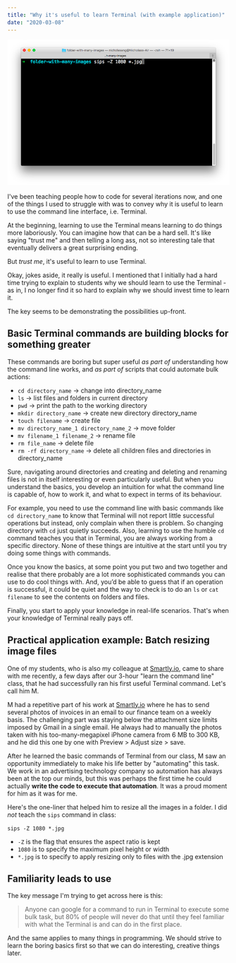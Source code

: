```yaml
---
title: "Why it's useful to learn Terminal (with example application)"
date: "2020-03-08"
---
```


![why it is useful to learn to use the terminal with example application nick ang](images/why-it-is-usefu-to-learn-to-use-the-terminal-with-example-application-nick-ang.png)

I've been teaching people how to code for several iterations now, and one of the things I used to struggle with was to convey why it is useful to learn to use the command line interface, i.e. Terminal.

At the beginning, learning to use the Terminal means learning to do things more laboriously. You can imagine how that can be a hard sell. It's like saying "trust me" and then telling a long ass, not so interesting tale that eventually delivers a great surprising ending.

But _trust me_, it's useful to learn to use Terminal.

Okay, jokes aside, it really is useful. I mentioned that I initially had a hard time trying to explain to students why we should learn to use the Terminal - as in, I no longer find it so hard to explain why we should invest time to learn it.

The key seems to be demonstrating the possibilities up-front.

## Basic Terminal commands are building blocks for something greater

These commands are boring but super useful _as part of_ understanding how the command line works, and _as part of_ scripts that could automate bulk actions:

- `cd directory_name` -> change into directory\_name
- `ls` -> list files and folders in current directory
- `pwd` -> print the path to the working directory
- `mkdir directory_name` -> create new directory directory\_name
- `touch filename` -> create file
- `mv directory_name_1 directory_name_2` -> move folder
- `mv filename_1 filename_2` -> rename file
- `rm file_name` -> delete file
- `rm -rf directory_name` -> delete all children files and directories in directory\_name

Sure, navigating around directories and creating and deleting and renaming files is not in itself interesting or even particularly useful. But when you understand the basics, you develop an intuition for what the command line is capable of, how to work it, and what to expect in terms of its behaviour.

For example, you need to use the command line with basic commands like `cd directory_name` to know that Terminal will not report little successful operations but instead, only complain when there is problem. So changing directory with `cd` just quietly succeeds. Also, learning to use the humble `cd` command teaches you that in Terminal, you are always working from a specific directory. None of these things are intuitive at the start until you try doing some things with commands.

Once you know the basics, at some point you put two and two together and realise that there probably are a lot more sophisticated commands you can use to do cool things with. And, you’d be able to guess that if an operation is successful, it could be quiet and the way to check is to do an `ls` or `cat filename` to see the contents on folders and files.

Finally, you start to apply your knowledge in real-life scenarios. That's when your knowledge of Terminal really pays off.

## Practical application example: Batch resizing image files

One of my students, who is also my colleague at [Smartly.io](http://smartly.io/), came to share with me recently, a few days after our 3-hour "learn the command line" class, that he had successfully ran his first useful Terminal command. Let's call him M.

M had a repetitive part of his work at [Smartly.io](http://smartly.io) where he has to send several photos of invoices in an email to our finance team on a weekly basis. The challenging part was staying below the attachment size limits imposed by Gmail in a single email. He always had to manually the photos taken with his too-many-megapixel iPhone camera from 6 MB to 300 KB, and he did this one by one with Preview > Adjust size > save.

After he learned the basic commands of Terminal from our class, M saw an opportunity immediately to make his life better by "automating" this task. We work in an advertising technology company so automation has always been at the top our minds, but this was perhaps the first time he could actually **write the code to execute that automation**. It was a proud moment for him as it was for me.

Here's the one-liner that helped him to resize all the images in a folder. I did _not_ teach the `sips` command in class:

```
sips -Z 1080 *.jpg
```

- `-Z` is the flag that ensures the aspect ratio is kept
- `1080` is to specify the maximum pixel height or width
- `*.jpg` is to specify to apply resizing only to files with the .jpg extension

## Familiarity leads to use

The key message I'm trying to get across here is this:

> Anyone can google for a command to run in Terminal to execute some bulk task, but 80% of people will never do that until they feel familiar with what the Terminal is and can do in the first place.

And the same applies to many things in programming. We should strive to learn the boring basics first so that we can do interesting, creative things later.
